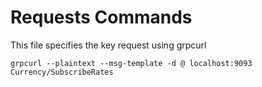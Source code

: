 <!--
 * @Author: XPectuer
 * @LastEditor: XPectuer
-->
# Requests Commands

 This file specifies the key request using grpcurl

```
grpcurl --plaintext --msg-template -d @ localhost:9093 Currency/SubscribeRates
```